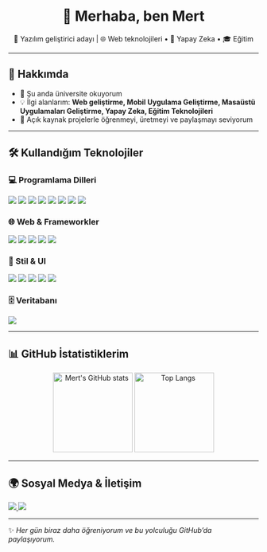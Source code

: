 <!-- Profil README.md -->

<h1 align="center">👋 Merhaba, ben Mert</h1>

<p align="center">
🚀 Yazılım geliştirici adayı | 🌐 Web teknolojileri • 🤖 Yapay Zeka • 🎓 Eğitim  
</p>

---

## 🚀 Hakkımda
- 🌱 Şu anda üniversite okuyorum
- 💡 İlgi alanlarım: **Web geliştirme, Mobil Uygulama Geliştirme, Masaüstü Uygulamaları Geliştirme, Yapay Zeka, Eğitim Teknolojileri**  
- 🔭 Açık kaynak projelerle öğrenmeyi, üretmeyi ve paylaşmayı seviyorum    

---

## 🛠️ Kullandığım Teknolojiler

### 💻 Programlama Dilleri
<p align="left">
  <img src="https://img.shields.io/badge/Python-3776AB?style=for-the-badge&logo=python&logoColor=white" />
  <img src="https://img.shields.io/badge/C%23-239120?style=for-the-badge&logo=c-sharp&logoColor=white" />
  <img src="https://img.shields.io/badge/C++-00599C?style=for-the-badge&logo=cplusplus&logoColor=white" />
  <img src="https://img.shields.io/badge/JavaScript-F7DF1E?style=for-the-badge&logo=javascript&logoColor=black" />
  <img src="https://img.shields.io/badge/TypeScript-3178C6?style=for-the-badge&logo=typescript&logoColor=white" />
  <img src="https://img.shields.io/badge/PHP-777BB4?style=for-the-badge&logo=php&logoColor=white" />
  <img src="https://img.shields.io/badge/Java-007396?style=for-the-badge&logo=java&logoColor=white" />
  <img src="https://img.shields.io/badge/Kotlin-0095D5?style=for-the-badge&logo=kotlin&logoColor=white" />
</p>

### 🌐 Web & Frameworkler
<p align="left">
  <img src="https://img.shields.io/badge/.NET%20MVC-512BD4?style=for-the-badge&logo=dotnet&logoColor=white" />
  <img src="https://img.shields.io/badge/React-20232A?style=for-the-badge&logo=react&logoColor=61DAFB" />
  <img src="https://img.shields.io/badge/Next.js-000000?style=for-the-badge&logo=nextdotjs&logoColor=white" />
  <img src="https://img.shields.io/badge/React%20Native-20232A?style=for-the-badge&logo=react&logoColor=61DAFB" />
  <img src="https://img.shields.io/badge/Angular-DD0031?style=for-the-badge&logo=angular&logoColor=white" />
</p>

### 🎨 Stil & UI
<p align="left">
  <img src="https://img.shields.io/badge/TailwindCSS-38B2AC?style=for-the-badge&logo=tailwind-css&logoColor=white" />
  <img src="https://img.shields.io/badge/Bootstrap-563D7C?style=for-the-badge&logo=bootstrap&logoColor=white" />
  <img src="https://img.shields.io/badge/NativeWind-38B2AC?style=for-the-badge&logo=tailwind-css&logoColor=white" />
  <img src="https://img.shields.io/badge/HTML5-E34F26?style=for-the-badge&logo=html5&logoColor=white" />
  <img src="https://img.shields.io/badge/CSS3-1572B6?style=for-the-badge&logo=css3&logoColor=white" />
</p>

### 🗄️ Veritabanı
<p align="left">
  <img src="https://img.shields.io/badge/MySQL-4479A1?style=for-the-badge&logo=mysql&logoColor=white" />
</p>

---

## 📊 GitHub İstatistiklerim

<p align="center">
  <img src="https://github-readme-stats.vercel.app/api?username=Mertdnss&show_icons=true&theme=radical" alt="Mert's GitHub stats" height="160" />
  <img src="https://github-readme-stats.vercel.app/api/top-langs/?username=Mertdnss&layout=compact&theme=radical" alt="Top Langs" height="160"/>
</p>

---

## 🌍 Sosyal Medya & İletişim
<p align="left">
  <a href="https://github.com/Mertdnss">
    <img src="https://img.shields.io/badge/GitHub-100000?style=for-the-badge&logo=github&logoColor=white"/>
  </a>
  <a href="mailto:mertdanis156@gmail.com">
    <img src="https://img.shields.io/badge/Email-D14836?style=for-the-badge&logo=gmail&logoColor=white"/>
  </a>
</p>

---

✨ *Her gün biraz daha öğreniyorum ve bu yolculuğu GitHub’da paylaşıyorum.*
